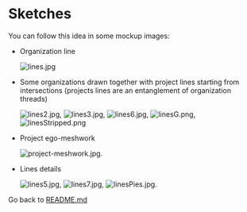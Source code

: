 # Sketches

You can follow this idea in some mockup images:

* Organization line 

  ![lines.jpg](images/lines.jpg)
  
* Some organizations drawn together with project lines starting from intersections (projects lines are an entanglement of organization threads)  
  
  ![lines2.jpg](images/lines2.jpg), ![lines3.jpg](images/lines3.jpg), ![lines6.jpg](images/lines6.jpg), ![linesG.png](images/linesG.png), ![linesStripped.png](images/linesStripped.png)

* Project ego-meshwork
  
  ![project-meshwork.jpg](images/project-meshwork.jpg).

* Lines details
  
  ![lines5.jpg](images/lines5.jpg), ![lines7.jpg](images/lines7.jpg), ![linesPies.jpg](images/linesPies.jpg).

Go back to [README.md](README.md)
